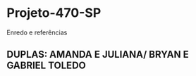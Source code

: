 # Projeto-470-SP
Enredo e referências

<h2>DUPLAS: AMANDA E JULIANA/
         BRYAN E GABRIEL TOLEDO</h2>
